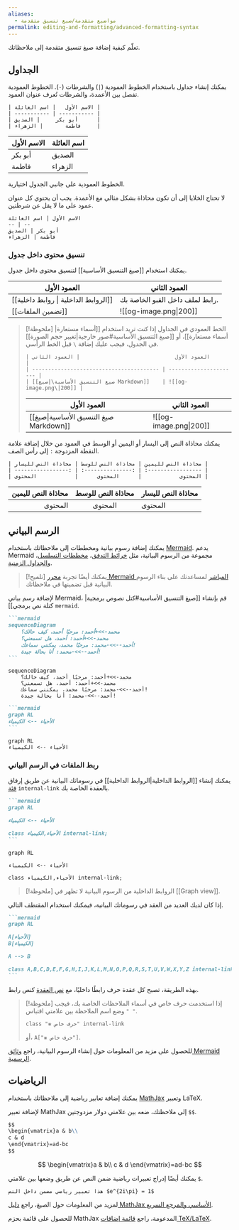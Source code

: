 ```yaml
---
aliases:
  - مواضيع متقدمة/صيغ تنسيق متقدمة
permalink: editing-and-formatting/advanced-formatting-syntax
---
```


تعلّم كيفية إضافة صيغ تنسيق متقدمة إلى ملاحظاتك.

## الجداول

يمكنك إنشاء جداول باستخدام الخطوط العمودية (`|`) والشرطات (`-`). الخطوط العمودية تفصل بين الأعمدة، والشرطات تُعرف عنوان العمود.

```rtl
| الاسم الأول   | اسم العائلة |
| ----------- | ----------- |
| أبو بكر     | الصديق      |
| فاطمة       | الزهراء     |
```

| الاسم الأول | اسم العائلة |
| ----------- | ----------- |
| أبو بكر     | الصديق      |
| فاطمة       | الزهراء     |

الخطوط العمودية على جانبي الجدول اختيارية.

لا تحتاج الخلايا إلى أن تكون محاذاة بشكل مثالي مع الأعمدة. يجب أن يحتوي كل عنوان عمود على ما لا يقل عن شرطتين.

```rtl
الاسم الأول | اسم العائلة
-- | --
أبو بكر | الصديق
فاطمة | الزهراء
```

### تنسيق محتوى داخل جدول

يمكنك استخدام [[صيغ التنسيق الأساسية]] لتنسيق محتوى داخل جدول.

| العمود الأول                          | العمود الثاني                   |
| ------------------------------------- | ------------------------------- |
| [[الروابط الداخلية  \| روابط داخلية]] | رابط لملف داخل القبو الخاصة بك. |
| [[تضمين الملفات]]                     | ![[og-image.png\|200]]          |

> [!ملحوظة] الخط العمودي في الجداول
> إذا كنت تريد استخدام [[أسماء مستعارة|أسماء مستعارة]]، أو [[صيغ التنسيق الأساسية#صور خارجية|تغيير حجم الصورة]] في الجدول، فيجب عليك إضافة `\` قبل الخط الرأسي.
>
> ```rtl
> | العمود الأول                              | العمود الثاني          |
> | ---------------------------------------- | ---------------------- |
> | [[صيغ التنسيق الأساسية\|صيغ Markdown]]    | ![[og-image.png\|200]] |
> ```
>
> | العمود الأول                           | العمود الثاني          |
> | -------------------------------------- | ---------------------- |
> | [[صيغ التنسيق الأساسية\|صيغ Markdown]] | ![[og-image.png\|200]] |

يمكنك محاذاة النص إلى اليسار أو اليمين أو الوسط في العمود من خلال إضافة علامة النقطة المزدوجة `:` إلى رأس الصف.

```rtl
| محاذاة النص لليمين | محاذاة النص للوسط | محاذاة النص لليسار |
| -----------------: | :---------------: | :----------------- |
| المحتوى            |      المحتوى      |            المحتوى |
```

| محاذاة النص لليمين | محاذاة النص للوسط | محاذاة النص لليسار |
| -----------------: | :---------------: | :----------------- |
|            المحتوى |      المحتوى      | المحتوى            |

## الرسم البياني

يمكنك إضافة رسوم بيانية ومخططات إلى ملاحظاتك باستخدام [Mermaid](https://mermaid-js.github.io/). يدعم Mermaid مجموعة من الرسوم البيانية، مثل [خرائط التدفق](https://mermaid.js.org/syntax/flowchart.html)، [مخططات التسلسل](https://mermaid.js.org/syntax/sequenceDiagram.html)، و[الجداول الزمنية](https://mermaid.js.org/syntax/timeline.html).

> [!تلميح]
> يمكنك أيضًا تجربة [محرر Mermaid المباشر](https://mermaid-js.github.io/mermaid-live-editor/) لمساعدتك على بناء الرسوم البيانية قبل تضمينها في ملاحظاتك.

لإضافة رسم بياني Mermaid، قم بإنشاء [[صيغ التنسيق الأساسية#كتل نصوص برمجية|كتلة نص برمجي]] `mermaid`.

````md
```mermaid
sequenceDiagram
    محمد->>+أحمد: مرحبًا أحمد، كيف حالك؟
    محمد->>+أحمد: أحمد، هل تسمعني؟
    أحمد-->>-محمد: مرحبًا محمد، يمكنني سماعك!
    أحمد-->>-محمد: أنا بحالة جيدة!
```
````

```mermaid
sequenceDiagram
    محمد->>+أحمد: مرحبًا أحمد، كيف حالك؟
    محمد->>+أحمد: أحمد، هل تسمعني؟
    أحمد-->>-محمد: مرحبًا محمد، يمكنني سماعك!
    أحمد-->>-محمد: أنا بحالة جيدة!
```

````md
```mermaid
graph RL
الأحياء --> الكيمياء
```
````

```mermaid
graph RL
الأحياء --> الكيمياء
```

### ربط الملفات في الرسم البياني

يمكنك إنشاء [[الروابط الداخلية|الروابط الداخلية]] في رسوماتك البيانية عن طريق إرفاق [فئة](https://mermaid.js.org/syntax/flowchart.html#classes) `internal-link` بالعقدة الخاصة بك.

````md
```mermaid
graph RL

الأحياء --> الكيمياء

class الأحياء,الكيمياء internal-link;
```
````

```mermaid
graph RL

الأحياء --> الكيمياء

class الأحياء,الكيمياء internal-link;
```

> [!ملحوظة]
> الروابط الداخلية من الرسوم البيانية لا تظهر في [[Graph view]].

إذا كان لديك العديد من العقد في رسوماتك البيانية، فيمكنك استخدام المقتطف التالي.

````md
```mermaid
graph RL

A[الأحياء]
B[الكيمياء]

A --> B

class A,B,C,D,E,F,G,H,I,J,K,L,M,N,O,P,Q,R,S,T,U,V,W,X,Y,Z internal-link;
```
````

بهذه الطريقة، تصبح كل عقدة حرف رابطًا داخليًا، مع [نص العقدة](https://mermaid.js.org/syntax/flowchart.html#a-node-with-text) كنص رابط.

> [!ملحوظة]
> إذا استخدمت حرف خاص في أسماء الملاحظات الخاصة بك، فيجب وضع اسم الملاحظة بين علامتي اقتباس `" "`.
>
> ```align-right
> class "⨳ حرف خاص" internal-link
> ```
>
> أو، `A["⨳ حرف خاص"]`.

للحصول على مزيد من المعلومات حول إنشاء الرسوم البيانية، راجع [وثائق Mermaid الرسمية](https://mermaid.js.org/intro/).

## الرياضيات

يمكنك إضافة تعابير رياضية إلى ملاحظاتك باستخدام [MathJax](http://docs.mathjax.org/en/latest/basic/mathjax.html) وتعبير LaTeX.

لإضافة تعبير MathJax إلى ملاحظتك، ضعه بين علامتي دولار مزدوجتين `$$`.

```md
$$
\begin{vmatrix}a & b\\
c & d
\end{vmatrix}=ad-bc
$$
```

$$
\begin{vmatrix}a & b\\
c & d
\end{vmatrix}=ad-bc
$$

يمكنك أيضًا إدراج تعبيرات رياضية ضمن النص عن طريق وضعها بين علامتي `$`.

```align-right
هذا تعبير رياضي مضمن داخل النص $e^{2i\pi} = 1$
```

لمزيد من المعلومات حول الصيغ، راجع [دليل MathJax الأساسي والمرجع السريع](https://math.meta.stackexchange.com/questions/5020/mathjax-basic-tutorial-and-quick-reference).

للحصول على قائمة بحزم MathJax المدعومة، راجع [قائمة إضافات TeX/LaTeX](http://docs.mathjax.org/en/latest/input/tex/extensions/index.html).
